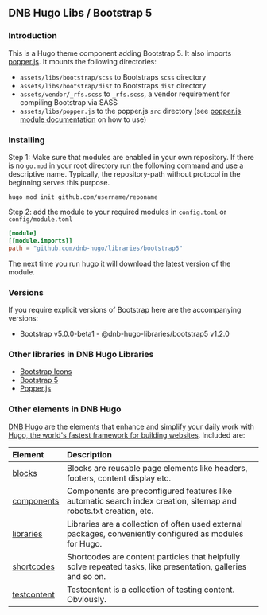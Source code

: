 ## DNB Hugo Libs / Bootstrap 5

### Introduction

This is a Hugo theme component adding Bootstrap 5. It also imports [popper.js](https://github.com/dnb-hugo/libraries/tree/main/popper.js). It mounts the following directories:

-   `assets/libs/bootstrap/scss` to Bootstraps `scss` directory
-   `assets/libs/bootstrap/dist` to Bootstraps `dist` directory
-   `assets/vendor/_rfs.scss` to `_rfs.scss`, a vendor requirement for compiling Bootstrap via SASS
-   `assets/libs/popper.js` to the popper.js `src` directory (see [popper.js module documentation](https://github.com/dnb-hugo/libraries/tree/main/popper.js) on how to use)

### Installing

Step 1: Make sure that modules are enabled in your own repository. If there is no `go.mod` in your root directory run the following command and use a descriptive name. Typically, the repository-path without protocol in the beginning serves this purpose.

```shell script
hugo mod init github.com/username/reponame
```

Step 2: add the module to your required modules in `config.toml` or `config/module.toml`

```toml
[module]
[[module.imports]]
path = "github.com/dnb-hugo/libraries/bootstrap5"
```

The next time you run hugo it will download the latest version of the module.

### Versions

If you require explicit versions of Bootstrap here are the accompanying versions:

-   Bootstrap v5.0.0-beta1 - @dnb-hugo-libraries/bootstrap5 v1.2.0

### Other libraries in DNB Hugo Libraries

-   [Bootstrap Icons](https://github.com/dnb-hugo/libraries/tree/main/bootstrap-icons)
-   [Bootstrap 5](https://github.com/dnb-hugo/libraries/tree/main/bootstrap5)
-   [Popper.js](https://github.com/dnb-hugo/libraries/tree/main/popper.js)

### Other elements in DNB Hugo

[DNB Hugo](https://github.com/dnb-hugo) are the elements that enhance and simplify your daily work with [Hugo, the world's fastest framework for building websites](https://gohugo.io/). Included are:

| Element | Description |
| :--- | :--- |
| [blocks](https://github.com/dnb-hugo/blocks) | Blocks are reusable page elements like headers, footers, content display etc.|
| [components](https://github.com/dnb-hugo/components) | Components are preconfigured features like automatic search index creation, sitemap and robots.txt creation, etc. |
| [libraries](https://github.com/dnb-hugo/libraries) | Libraries are a collection of often used external packages, conveniently configured as modules for Hugo. |
| [shortcodes](https://github.com/dnb-hugo/shortcodes) | Shortcodes are content particles that helpfully solve repeated tasks, like presentation, galleries and so on. |
| [testcontent](https://github.com/dnb-hugo/testcontent) | Testcontent is a collection of testing content. Obviously. |
